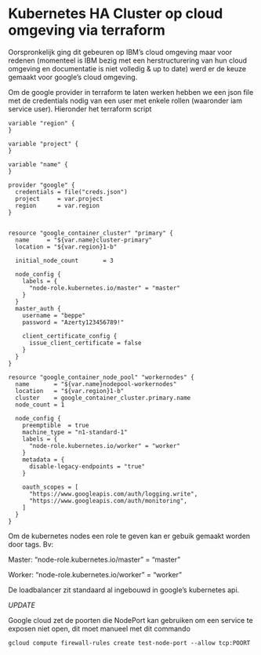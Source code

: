 # Kubernetes HA Cluster op cloud omgeving via terraform

Oorspronkelijk ging dit gebeuren op IBM’s cloud omgeving maar voor redenen (momenteel is IBM bezig met een herstructurering van hun cloud omgeving en documentatie is niet volledig & up to date) werd er de keuze gemaakt voor google’s cloud omgeving.

Om de google provider in terraform te laten werken hebben we een json file met de credentials nodig van een user met enkele rollen (waaronder iam service user). Hieronder het terraform script

```
variable "region" {
}

variable "project" {
}

variable "name" {
}

provider "google" {
  credentials = file("creds.json")
  project     = var.project
  region      = var.region
}


resource "google_container_cluster" "primary" {
  name     = "${var.name}cluster-primary"
  location = "${var.region}1-b"

  initial_node_count       = 3

  node_config {
    labels = {
      "node-role.kubernetes.io/master" = "master"
    }
  }
  master_auth {
    username = "beppe"
    password = "Azerty123456789!"

    client_certificate_config {
      issue_client_certificate = false
    }
  }
}

resource "google_container_node_pool" "workernodes" {
  name       = "${var.name}nodepool-workernodes"
  location   = "${var.region}1-b"
  cluster    = google_container_cluster.primary.name
  node_count = 1

  node_config {
    preemptible  = true
    machine_type = "n1-standard-1"
    labels = {
      "node-role.kubernetes.io/worker" = "worker"
    }
    metadata = {
      disable-legacy-endpoints = "true"
    }

    oauth_scopes = [
      "https://www.googleapis.com/auth/logging.write",
      "https://www.googleapis.com/auth/monitoring",
    ]
  }
}
```


Om de kubernetes nodes een role te geven kan er gebuik gemaakt worden door tags. Bv:

Master: “node-role.kubernetes.io/master” = “master”

Worker: “node-role.kubernetes.io/worker” = “worker”

De loadbalancer zit standaard al ingebouwd in google’s kubernetes api.

*UPDATE*

Google cloud zet de poorten die NodePort kan gebruiken om een service te exposen niet open, dit moet manueel met dit commando

```
gcloud compute firewall-rules create test-node-port --allow tcp:POORT
```

